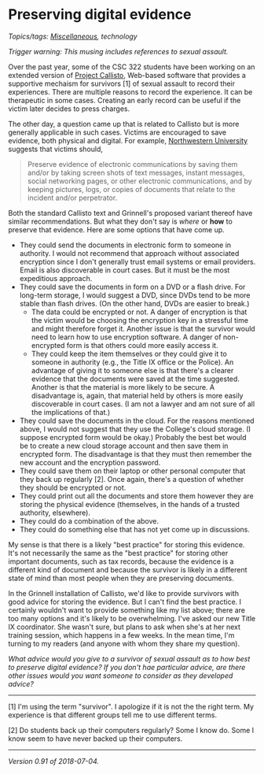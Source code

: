 Preserving digital evidence
===========================

*Topics/tags: [Miscellaneous](index-misc), technology*

*Trigger warning: This musing includes references to sexual assault.*

Over the past year, some of the CSC 322 students have been working on an
extended version of [Project Callisto](https://www.projectcallisto.org/),
Web-based software that provides a supportive mechaism for survivors
[1] of sexual assault to record their experiences.  There are multiple
reasons to record the experience.  It can be therapeutic in some cases.
Creating an early record can be useful if the victim later decides to
press charges.

The other day, a question came up that is related to Callisto but
is more generally applicable in such cases.  Victims are encouraged
to save evidence, both physical and digital.  For example, [Northwestern
University](https://www.northwestern.edu/sexual-misconduct/file-a-report/preserving-evidence.html)
suggests that victims should,

> Preserve evidence of electronic communications by saving them and/or by
taking screen shots of text messages, instant messages, social networking
pages, or other electronic communications, and by keeping pictures, logs,
or copies of documents that relate to the incident and/or perpetrator.

Both the standard Callisto text and Grinnell's proposed variant thereof
have similar recommendations.  But what they don't say is *where* or
**how** to preserve that evidence.  Here are some options that have
come up.

* They could send the documents in electronic form to someone in authority.
  I would not recommend that approach without associated encryption since 
  I don't generally trust email systems or email providers.  Email is also
  discoverable in court cases.  But it must be the most expeditious
  approach.
* They could save the documents in form on a DVD or a flash drive.  For
  long-term storage, I would suggest a DVD, since DVDs tend to be more
  stable than flash drives.  (On the other hand, DVDs are easier to break.)
    * The data could be encrypted or not.  A danger of encryption is that
      the victim would be choosing the encryption key in a stressful time
      and might therefore forget it.  Another issue is that the survivor
      would need to learn how to use encryption software.  A danger of 
      non-encrypted form is that others could more easily access it.
    * They could keep the item themselves or they could give it to someone
      in authority (e.g., the Title IX office or the Police).  An advantage
      of giving it to someone else is that there's a clearer evidence that
      the documents were saved at the time suggested.  Another is that
      the material is more likely to be secure.  A disadvantage is, again,
      that material held by others is more easily discoverable in court
      cases.  (I am not a lawyer and am not sure of all the implications
      of that.)
* They could save the documents in the cloud.  For the reasons mentioned
  above, I would not suggest that they use the College's cloud storage.
  (I suppose encrypted form would be okay.)  Probably the best bet
  would be to create a new cloud storage account and then save them in
  encrypted form.  The disadvantage is that they must then remember the
  new account and the encryption password.
* They could save them on their laptop or other personal computer that
  they back up regularly [2].  Once again, there's a question of whether
  they should be encrypted or not.
* They could print out all the documents and store them however they are
  storing the physical evidence (themselves, in the hands of a trusted
  authority, elsewhere).
* They could do a combination of the above.
* They could do something else that has not yet come up in discussions.

My sense is that there is a likely "best practice" for storing this
evidence.  It's not necessarily the same as the "best practice" for
storing other important documents, such as tax records, because the
evidence is a different kind of document and because the survivor is
likely in a different state of mind than most people when they are
preserving documents.

In the Grinnell installation of Callisto, we'd like to provide survivors
with good advice for storing the evidence.  But I can't find the best
practice.  I certainly wouldn't want to provide something like my list
above; there are too many options and it's likely to be overwhelming.
I've asked our new Title IX coordinator.  She wasn't sure, but plans to
ask when she's at her next training session, which happens in a few weeks.
In the mean time, I'm turning to my readers (and anyone with whom they
share my question).  

_What advice would you give to a survivor of sexual assault as to how best
to preserve digital evidence?  If you don't hae particular advice, are
there other issues would you want someone to consider as they developed
advice?_

---

[1] I'm using the term "survivor".  I apologize if it is not the the right
term.  My experience is that different groups tell me to use different terms.

[2] Do students back up their computers regularly?  Some I know do.  Some
I know seem to have never backed up their computers.

---

*Version 0.91 of 2018-07-04.*
